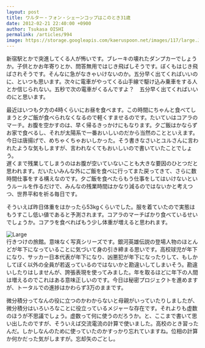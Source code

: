 ```yaml
---
layout: post
title: ワルター・フォン・シェーンコップはこのとき31歳
date: 2012-02-21 22:40:00 +0900
author: Tsukasa OISHI
permalink: /articles/994
image: https://storage.googleapis.com/kaeruspoon.net/images/117/large.JPG?1329831609
---
```



新宿駅とかで突進してくる人が怖いです。ブレーキの壊れたダンプカーでしょうか。子供とかお年寄りとか、問答無用ではじき飛ばしそうです。ぼくもはじき飛ばされそうです。そんなに急がなきゃいけないのか。五分早く出てくればいいのに、といつも思います。次々に電車がやってくる山手線で駆け込み乗車をする人とか信じられない。五秒で次の電車がくるんですよ？　五分早く出てくればいいのにと思います。  

最近はいつも夕方の4時くらいにお昼を食べます。この時間にちゃんと食べてしまうと夕ご飯が食べられなくなるので軽くすませるのです。たいていはコアラのマーチ。お腹を空かすのは、早く帰るきっかけにもなります。夕ご飯はかならずお家で食べるし、それが太陽系で一番おいしいのだから当然のことといえます。今日は唐揚げで、めちゃくちゃおいしかった。そう書きなさいとユルさんに言われたような気もしますが、言われなくてもおいしいので書いていたことでしょう。  
遅くまで残業してしまうのはお腹が空いていないことも大きな要因のひとつだと思われます。だいたいみんな外にご飯を食べに行ってまた戻ってきて、さらに数時間仕事をする構えなのです。夕ご飯を食べたらもう仕事をしてはいけないというルールを作るだけで、みんなの残業時間はかなり減るのではないかと考えつつ、世界平和を祈る毎日です。  

そういえば昨日体重をはかったら53kgくらいでした。服を着ていたので実態はもうすこし低い値であると予測されます。コアラのマーチばかり食べているせいでしょうか。コアラを食べればもう少し体重が増えると思われます。  

![Large](https://storage.googleapis.com/kaeruspoon.net/images/117/large.JPG?1329831609)  
行きつけの旅館。意味なく写真シリーズです。銀河英雄伝説の登場人物のほとんどが年下になっていることに気づいて身の引き締まる思いです。高校球児が年下になり、サッカー日本代表が年下になり、凶悪犯が年下になったりして、もしかしてぼく以外の全員が若返っているのではないかと勘違いしてしまいそう。勘違いしたりはしませんが、誇張表現を使ってみました。年を取るほどに年下の人間は増えるのでこれはある意味正しいのです。今日は秘密プロジェクトを進めますが、トータルでの進捗はかわらず3万のままです。  

微分積分ってなんの役に立つのかわからないと母親がいっていたりしましたが、微分積分はいろいろなことに役立っているメジャーな存在です。それよりも虚数のほうが不思議でしょう。虚数って何に使うのだろうか。と、ここまで書いて思い出したのですが、そういえば交流電流の計算で使いました。高校のとき習ったんだ。しかしなんのために使っていたのかすっかり忘れていますね。位相の計算か何かだった気がしますが。忘却矢のごとし。  

